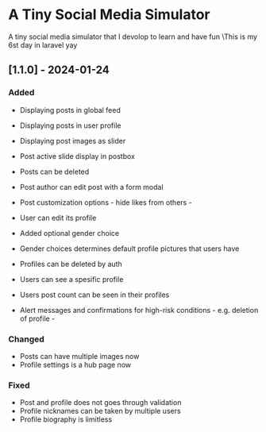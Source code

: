# A Tiny Social Media Simulator

A tiny social media simulator that I devolop to learn and have fun 
\This is my 6st day in laravel yay

## [1.1.0] - 2024-01-24

### Added
- Displaying posts in global feed
- Displaying posts in user profile
- Displaying post images as slider
- Post active slide display in postbox
- Posts can be deleted
- Post author can edit post with a form modal
- Post customization options - hide likes from others -

- User can edit its profile
- Added optional gender choice
- Gender choices determines default profile pictures that users have
- Profiles can be deleted by auth
- Users can see a spesific profile
- Users post count can be seen in their profiles

- Alert messages and confirmations for high-risk conditions - e.g. deletion of profile - 


### Changed
- Posts can have multiple images now
- Profile settings is a hub page now


### Fixed
- Post and profile does not goes through validation
- Profile nicknames can be taken by multiple users
- Profile biography is limitless
